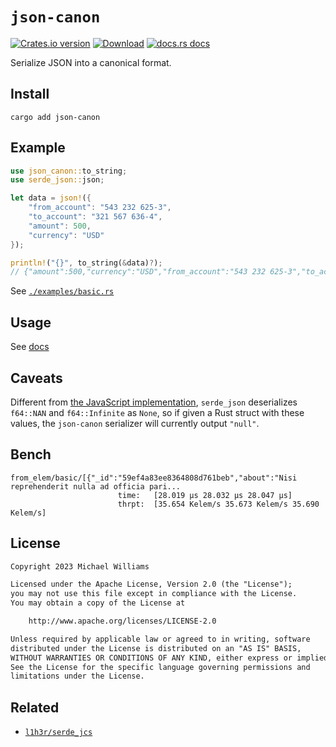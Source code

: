 # `json-canon`

[![Crates.io version](https://img.shields.io/crates/v/json-canon.svg?style=flat-square)](https://crates.io/crates/json-canon) [![Download](https://img.shields.io/crates/d/json-canon.svg?style=flat-square)](https://crates.io/crates/json-canon) [![docs.rs docs](https://img.shields.io/badge/docs-latest-blue.svg?style=flat-square)](https://docs.rs/json-canon)

Serialize JSON into a canonical format.

## Install

```shell
cargo add json-canon
```

## Example

```rust
use json_canon::to_string;
use serde_json::json;

let data = json!({
    "from_account": "543 232 625-3",
    "to_account": "321 567 636-4",
    "amount": 500,
    "currency": "USD"
});

println!("{}", to_string(&data)?);
// {"amount":500,"currency":"USD","from_account":"543 232 625-3","to_account":"321 567 636-4"}
```

See [`./examples/basic.rs`](./examples/basic.rs)

## Usage

See [docs](https://docs.rs/json-canon/)

## Caveats

Different from [the JavaScript implementation](../../js/json-canon), `serde_json` deserializes `f64::NAN` and `f64::Infinite` as `None`, so if given a Rust struct with these values, the `json-canon` serializer will currently output `"null"`.

## Bench

```
from_elem/basic/[{"_id":"59ef4a83ee8364808d761beb","about":"Nisi reprehenderit nulla ad officia pari...
                        time:   [28.019 µs 28.032 µs 28.047 µs]
                        thrpt:  [35.654 Kelem/s 35.673 Kelem/s 35.690 Kelem/s]
```

## License

```txt
Copyright 2023 Michael Williams

Licensed under the Apache License, Version 2.0 (the "License");
you may not use this file except in compliance with the License.
You may obtain a copy of the License at

    http://www.apache.org/licenses/LICENSE-2.0

Unless required by applicable law or agreed to in writing, software
distributed under the License is distributed on an "AS IS" BASIS,
WITHOUT WARRANTIES OR CONDITIONS OF ANY KIND, either express or implied.
See the License for the specific language governing permissions and
limitations under the License.
```

## Related

- [`l1h3r/serde_jcs`](https://github.com/l1h3r/serde_jcs)
